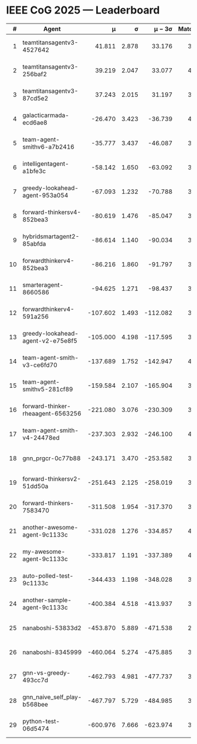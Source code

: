 # IEEE CoG 2025 — Leaderboard

| # | Agent | μ | σ | μ − 3σ | Matches | Updated |
|---:|---|---:|---:|---:|---:|---|
| 1 | teamtitansagentv3-4527642 | 41.811 | 2.878 | 33.176 | 3900 | 2025-08-18 17:52 |
| 2 | teamtitansagentv3-256baf2 | 39.219 | 2.047 | 33.077 | 4032 | 2025-08-18 17:52 |
| 3 | teamtitansagentv3-87cd5e2 | 37.243 | 2.015 | 31.197 | 3672 | 2025-08-18 17:52 |
| 4 | galacticarmada-ecd6ae8 | -26.470 | 3.423 | -36.739 | 4000 | 2025-08-18 17:52 |
| 5 | team-agent-smithv6-a7b2416 | -35.777 | 3.437 | -46.087 | 3940 | 2025-08-18 17:52 |
| 6 | intelligentagent-a1bfe3c | -58.142 | 1.650 | -63.092 | 3030 | 2025-08-18 17:52 |
| 7 | greedy-lookahead-agent-953a054 | -67.093 | 1.232 | -70.788 | 3716 | 2025-08-18 17:52 |
| 8 | forward-thinkersv4-852bea3 | -80.619 | 1.476 | -85.047 | 3085 | 2025-08-18 17:52 |
| 9 | hybridsmartagent2-85abfda | -86.614 | 1.140 | -90.034 | 3701 | 2025-08-18 17:52 |
| 10 | forwardthinkerv4-852bea3 | -86.216 | 1.860 | -91.797 | 3160 | 2025-08-18 17:52 |
| 11 | smarteragent-8660586 | -94.625 | 1.271 | -98.437 | 3361 | 2025-08-18 17:52 |
| 12 | forwardthinkerv4-591a256 | -107.602 | 1.493 | -112.082 | 3509 | 2025-08-18 17:52 |
| 13 | greedy-lookahead-agent-v2-e75e8f5 | -105.000 | 4.198 | -117.595 | 3956 | 2025-08-18 17:52 |
| 14 | team-agent-smith-v3-ce6fd70 | -137.689 | 1.752 | -142.947 | 4232 | 2025-08-18 17:52 |
| 15 | team-agent-smithv5-281cf89 | -159.584 | 2.107 | -165.904 | 3960 | 2025-08-18 17:52 |
| 16 | forward-thinker-rheaagent-6563256 | -221.080 | 3.076 | -230.309 | 3704 | 2025-08-18 17:52 |
| 17 | team-agent-smith-v4-24478ed | -237.303 | 2.932 | -246.100 | 4172 | 2025-08-18 17:52 |
| 18 | gnn_prgcr-0c77b88 | -243.171 | 3.470 | -253.582 | 3710 | 2025-08-18 17:52 |
| 19 | forward-thinkersv2-51dd50a | -251.643 | 2.125 | -258.019 | 3904 | 2025-08-18 17:52 |
| 20 | forward-thinkers-7583470 | -311.508 | 1.954 | -317.370 | 3480 | 2025-08-18 17:52 |
| 21 | another-awesome-agent-9c1133c | -331.028 | 1.276 | -334.857 | 4220 | 2025-08-18 17:52 |
| 22 | my-awesome-agent-9c1133c | -333.817 | 1.191 | -337.389 | 4160 | 2025-08-18 17:52 |
| 23 | auto-polled-test-9c1133c | -344.433 | 1.198 | -348.028 | 3300 | 2025-08-18 17:52 |
| 24 | another-sample-agent-9c1133c | -400.384 | 4.518 | -413.937 | 3680 | 2025-08-18 17:52 |
| 25 | nanaboshi-53833d2 | -453.870 | 5.889 | -471.538 | 2940 | 2025-08-18 17:52 |
| 26 | nanaboshi-8345999 | -460.064 | 5.274 | -475.885 | 3340 | 2025-08-18 17:52 |
| 27 | gnn-vs-greedy-493cc7d | -462.793 | 4.981 | -477.737 | 3140 | 2025-08-18 17:52 |
| 28 | gnn_naive_self_play-b568bee | -467.797 | 5.729 | -484.985 | 3320 | 2025-08-18 17:52 |
| 29 | python-test-06d5474 | -600.976 | 7.666 | -623.974 | 3150 | 2025-08-18 17:52 |
